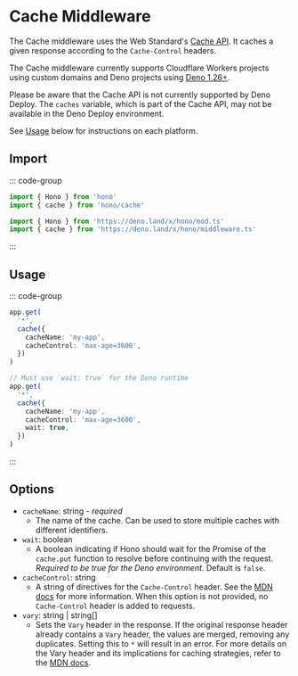 # Cache Middleware

The Cache middleware uses the Web Standard's [Cache API](https://developer.mozilla.org/en-US/docs/Web/API/Cache). It caches a given response according to the `Cache-Control` headers.

The Cache middleware currently supports Cloudflare Workers projects using custom domains and Deno projects using [Deno 1.26+](https://github.com/denoland/deno/releases/tag/v1.26.0).

Please be aware that the Cache API is not currently supported by Deno Deploy. The `caches` variable, which is part of the Cache API, may not be available in the Deno Deploy environment.

See [Usage](#usage) below for instructions on each platform.

## Import

::: code-group

```ts [npm]
import { Hono } from 'hono'
import { cache } from 'hono/cache'
```

```ts [Deno]
import { Hono } from 'https://deno.land/x/hono/mod.ts'
import { cache } from 'https://deno.land/x/hono/middleware.ts'
```

:::

## Usage

::: code-group

```ts [Cloudflare Workers]
app.get(
  '*',
  cache({
    cacheName: 'my-app',
    cacheControl: 'max-age=3600',
  })
)
```

```ts [Deno]
// Must use `wait: true` for the Deno runtime
app.get(
  '*',
  cache({
    cacheName: 'my-app',
    cacheControl: 'max-age=3600',
    wait: true,
  })
)
```

:::

## Options

- `cacheName`: string - _required_
  - The name of the cache. Can be used to store multiple caches with different identifiers.
- `wait`: boolean
  - A boolean indicating if Hono should wait for the Promise of the `cache.put` function to resolve before continuing with the request. _Required to be true for the Deno environment_. Default is `false`.
- `cacheControl`: string
  - A string of directives for the `Cache-Control` header. See the [MDN docs](https://developer.mozilla.org/en-US/docs/Web/HTTP/Headers/Cache-Control) for more information. When this option is not provided, no `Cache-Control` header is added to requests.
- `vary`: string | string[]
  - Sets the `Vary` header in the response. If the original response header already contains a `Vary` header, the values are merged, removing any duplicates. Setting this to `*` will result in an error. For more details on the Vary header and its implications for caching strategies, refer to the [MDN docs](https://developer.mozilla.org/en-US/docs/Web/HTTP/Headers/Vary).
